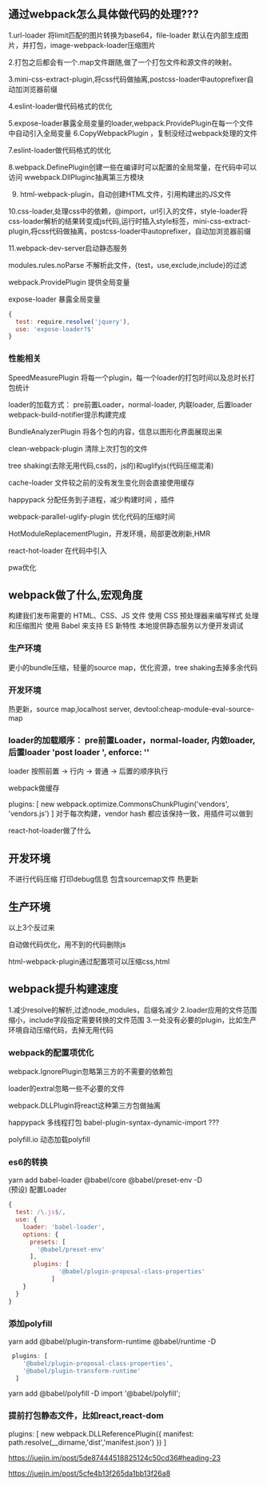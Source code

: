 ## 通过webpack怎么具体做代码的处理???

1.url-loader 将limit匹配的图片转换为base64，file-loader 默认在内部生成图片，并打包，image-webpack-loader压缩图片

2.打包之后都会有一个.map文件跟随,做了一个打包文件和源文件的映射。

3.mini-css-extract-plugin,将css代码做抽离,postcss-loader中autoprefixer自动加浏览器前缀 

4.eslint-loader做代码格式的优化

5.expose-loader暴露全局变量的loader,webpack.ProvidePlugin在每一个文件中自动引入全局变量
6.CopyWebpackPlugin ，复制没经过webpack处理的文件

7.eslint-loader做代码格式的优化

8.webpack.DefinePlugin创建一些在编译时可以配置的全局常量，在代码中可以访问
wwebpack.DllPluginc抽离第三方模块

9. html-webpack-plugin，自动创建HTML文件，引用构建出的JS文件

10.css-loader,处理css中的依赖，@import，url引入的文件，style-loader将css-loader解析的结果转变成js代码,运行时插入style标签，mini-css-extract-plugin,将css代码做抽离，postcss-loader中autoprefixer，自动加浏览器前缀 
  
11.webpack-dev-server启动静态服务


 modules.rules.noParse  不解析此文件，{test，use,exclude,include}的过滤

webpack.ProvidePlugin 提供全局变量

expose-loader  暴露全局变量
```js
{
  test: require.resolve('jquery'),
  use: 'expose-loader?$'
}
```


### 性能相关
SpeedMeasurePlugin 将每一个plugin，每一个loader的打包时间以及总时长打包统计

loader的加载方式： pre前置Loader，normal-loader, 内联loader, 后置loader
webpack-build-notifier提示构建完成

BundleAnalyzerPlugin 将各个包的内容，信息以图形化界面展现出来

clean-webpack-plugin 清除上次打包的文件

tree shaking(去除无用代码,css的，js的)和uglifyjs(代码压缩混淆)

cache-loader 文件较之前的没有发生变化则会直接使用缓存

happypack 分配任务到子进程，减少构建时间 ，插件

webpack-parallel-uglify-plugin 优化代码的压缩时间

HotModuleReplacementPlugin，开发环境，局部更改刷新,HMR

react-hot-loader 在代码中引入

pwa优化

## webpack做了什么,宏观角度

构建我们发布需要的 HTML、CSS、JS 文件
使用 CSS 预处理器来编写样式
处理和压缩图片
使用 Babel 来支持 ES 新特性
本地提供静态服务以方便开发调试

### 生产环境
更小的bundle压缩，轻量的source map，优化资源，tree shaking去掉多余代码

### 开发环境
热更新，source map,localhost server,
devtool:cheap-module-eval-source-map 


### loader的加载顺序： pre前置Loader，normal-loader, 内敛loader, 后置loader 'post loader ',  enforce: ''                

 loader 按照前置 -> 行内 -> 普通 -> 后置的顺序执行



webpack做缓存

plugins: [
   new webpack.optimize.CommonsChunkPlugin('vendors', 'vendors.js')
 ]
 对于每次构建，vendor hash 都应该保持一致，用插件可以做到

react-hot-loader做了什么



## 开发环境
不进行代码压缩
打印debug信息
包含sourcemap文件
热更新

## 生产环境
以上3个反过来

自动做代码优化，用不到的代码删除js

html-webpack-plugin通过配置项可以压缩css,html


## webpack提升构建速度

1.减少resolve的解析,过滤node_modules，后缀名减少
2.loader应用的文件范围缩小，include字段指定需要转换的文件范围
3.一处没有必要的plugin，比如生产环境自动压缩代码，去掉无用代码


### webpack的配置项优化

webpack.IgnorePlugin忽略第三方的不需要的依赖包


loader的extral忽略一些不必要的文件

webpack.DLLPlugin将react这种第三方包做抽离

happypack   多线程打包
babel-plugin-syntax-dynamic-import ???


polyfill.io 动态加载polyfill




### es6的转换

yarn add babel-loader @babel/core @babel/preset-env -D     
                                       (预设)
配置Loader
```js
{
  test: /\.js$/,
  use: {
    loader: 'babel-loader',
    options: {
      presets: [
        '@babel/preset-env'
      ],
       plugins: [
              '@babel/plugin-proposal-class-properties'
            ]
    }
  }
}
```

### 添加polyfill

yarn add @babel/plugin-transform-runtime @babel/runtime -D
```js
 plugins: [
    '@babel/plugin-proposal-class-properties',
    '@babel/plugin-transform-runtime'
  ]
```

yarn add @babel/polyfill -D
import '@babel/polyfill';

### 提前打包静态文件，比如react,react-dom

plugins: [
  new webpack.DLLReferencePlugin({
    manifest: path.resolve(__dirname,'dist','manifest.json')
  })
]


https://juejin.im/post/5de87444518825124c50cd36#heading-23

https://juejin.im/post/5cfe4b13f265da1bb13f26a8
 